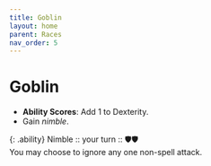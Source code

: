```yaml
---
title: Goblin
layout: home
parent: Races
nav_order: 5
---
```


# Goblin
* **Ability Scores**: Add 1 to Dexterity.
* Gain _nimble_.

{: .ability}
Nimble ::  your turn  :: 🛡🛡<br>
You may choose to ignore any one non-spell attack.